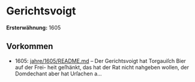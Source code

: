 # Gerichtsvoigt

**Ersterwähnung:** 1605

## Vorkommen
- 1605: [jahre/1605/README.md](../jahre/1605/README.md) – Der Gerichtsvoigt hat Torgauiſch Bier auf der Frei-
heit geſhänkt, das hat der Rat nicht nahgeben wollen,
der Domdechant aber hat Urſachen a...
